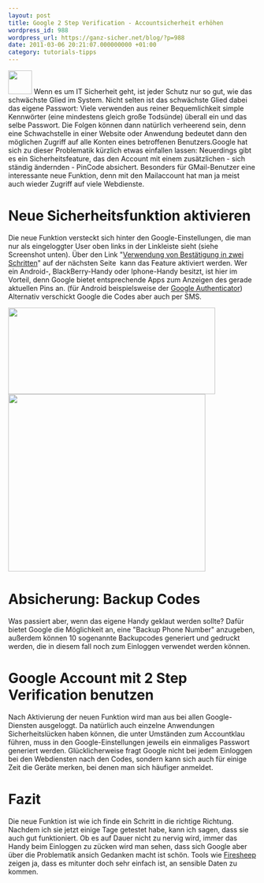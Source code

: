 ```yaml
---
layout: post
title: Google 2 Step Verification - Accountsicherheit erhöhen
wordpress_id: 988
wordpress_url: https://ganz-sicher.net/blog/?p=988
date: 2011-03-06 20:21:07.000000000 +01:00
category: tutorials-tipps
---
```

<img class="lefticon" title="keys" src="{{site.url}}/wp-content/uploads/keys.png" alt="" width="48" height="48" />
Wenn es um IT Sicherheit geht, ist jeder Schutz nur so gut, wie das schwächste Glied im System. Nicht selten ist das schwächste Glied dabei das eigene Passwort: Viele verwenden aus reiner Bequemlichkeit simple Kennwörter (eine mindestens gleich große Todsünde) überall ein und das selbe Passwort. Die Folgen können dann natürlich verheerend sein, denn eine Schwachstelle in einer Website oder Anwendung bedeutet dann den möglichen Zugriff auf alle Konten eines betroffenen Benutzers.Google hat sich zu dieser Problematik kürzlich etwas einfallen lassen: Neuerdings gibt es ein Sicherheitsfeature, das den Account mit einem zusätzlichen - sich ständig ändernden - PinCode absichert. Besonders für GMail-Benutzer eine interessante neue Funktion, denn mit den Mailaccount hat man ja meist auch wieder Zugriff auf viele Webdienste.
<!--more-->

Neue Sicherheitsfunktion aktivieren
=====================================

Die neue Funktion versteckt sich hinter den Google-Einstellungen, die man nur als eingeloggter User oben links in der Linkleiste sieht (siehe Screenshot unten). Über den Link "<a href="https://www.google.com/accounts/SmsAuthConfig?hl=de">Verwendung von Bestätigung in zwei Schritten</a>" auf der nächsten Seite  kann das Feature aktiviert werden. Wer ein Android-, BlackBerry-Handy oder Iphone-Handy besitzt, ist hier im Vorteil, denn Google bietet entsprechende Apps zum Anzeigen des gerade aktuellen Pins an. (für Android beispielsweise der <a title="Google Authenticator" href="https://market.android.com/details?id=com.google.android.apps.authenticator&amp;feature=search_result">Google Authenticator</a>)
Alternativ verschickt Google die Codes aber auch per SMS.

<img class="borderimg centered" title="google_2step1" src="https://ganz-sicher.net/blog/wp-content/uploads/google_2step1.png" alt="" width="420" height="175" />

<img class="borderimg centered" title="Screenshot-Bestätigung in zwei Schritten - Chromium" src="https://ganz-sicher.net/blog/wp-content/uploads/Screenshot-Bestätigung-in-zwei-Schritten-Chromium.png" alt="" width="400" height="359" />

Absicherung: Backup Codes
==========================
Was passiert aber, wenn das eigene Handy geklaut werden sollte? Dafür bietet Google die Möglichkeit an, eine "Backup Phone Number" anzugeben, außerdem können 10 sogenannte Backupcodes generiert und gedruckt werden, die in diesem fall noch zum Einloggen verwendet werden können.

Google Account mit 2 Step Verification benutzen
================================================
Nach Aktivierung der neuen Funktion wird man aus bei allen Google-Diensten ausgeloggt. Da natürlich auch einzelne Anwendungen Sicherheitslücken haben können, die unter Umständen zum Accountklau führen, muss in den Google-Einstellungen jeweils ein einmaliges Passwort generiert werden. Glücklicherweise fragt Google nicht bei jedem Einloggen bei den Webdiensten nach den Codes, sondern kann sich auch für einige Zeit die Geräte merken, bei denen man sich häufiger anmeldet.

Fazit
=====
Die neue Funktion ist wie ich finde ein Schritt in die richtige Richtung. Nachdem ich sie jetzt einige Tage getestet habe, kann ich sagen, dass sie auch gut funktioniert. Ob es auf Dauer nicht zu nervig wird, immer das Handy beim Einloggen zu zücken wird man sehen, dass sich Google aber über die Problematik ansich Gedanken macht ist schön. Tools wie <a title="Firesheep Info @ Wikipedia" href="http://en.wikipedia.org/wiki/Firesheep">Firesheep</a> zeigen ja, dass es mitunter doch sehr einfach ist, an sensible Daten zu kommen.
